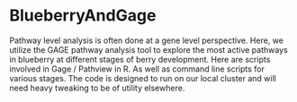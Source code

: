 # BlueberryAndGage
Pathway level analysis is often done at a gene level perspective. Here, we utilize the GAGE pathway analysis tool to explore the most active pathways in  blueberry at different stages of berry development. Here are scripts involved in Gage / Pathview in R. As well as command line scripts for various stages. The code is designed to run on our local cluster and will need heavy tweaking to be of utility elsewhere. 
